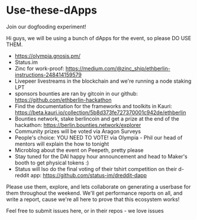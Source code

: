 # Use-these-dApps
Join our dogfooding experiment! 

Hi guys, we will be using a bunch of dApps for the event, so please DO USE THEM.

* https://olympia.gnosis.pm/
* Status.im
* Zinc for work-proof: https://medium.com/@zinc_ship/ethberlin-instructions-248414159579
* Livepeer livestreams in the blockchain and we're running a node staking LPT
* sponsors bounties are ran by gitcoin in our github: https://github.com/ethberlin-hackathon
* Find the documentation for the frameworks and toolkits in Kauri: https://beta.kauri.io/collection/5b8d373fe727370001c942de/ethberlin
* Bounties network, stake berlincoin and get a prize at the end of the hackathon: https://berlin.bounties.network/explorer
* Community prizes will be voted via Aragon Surveys
* People's choice: YOU NEED TO VOTE! via Olympia - Phil our head of mentors will explain the how to tonight
* Microblog about the event on Peepeth, pretty please
* Stay tuned for the DAI happy hour announcement and head to Maker's booth to get physical tokens :)
* Status will lso do the final voting of their tshirt competition on their d-reddit app: https://github.com/status-im/dreddit-dapp

Please use them, explore, and lets collaborate on generating a userbase for them throughout the weekend. We'll get performance reports on all, and write a report, cause we're all here to prove that this ecosystem works!

Feel free to submit issues here, or in their repos - we love issues
